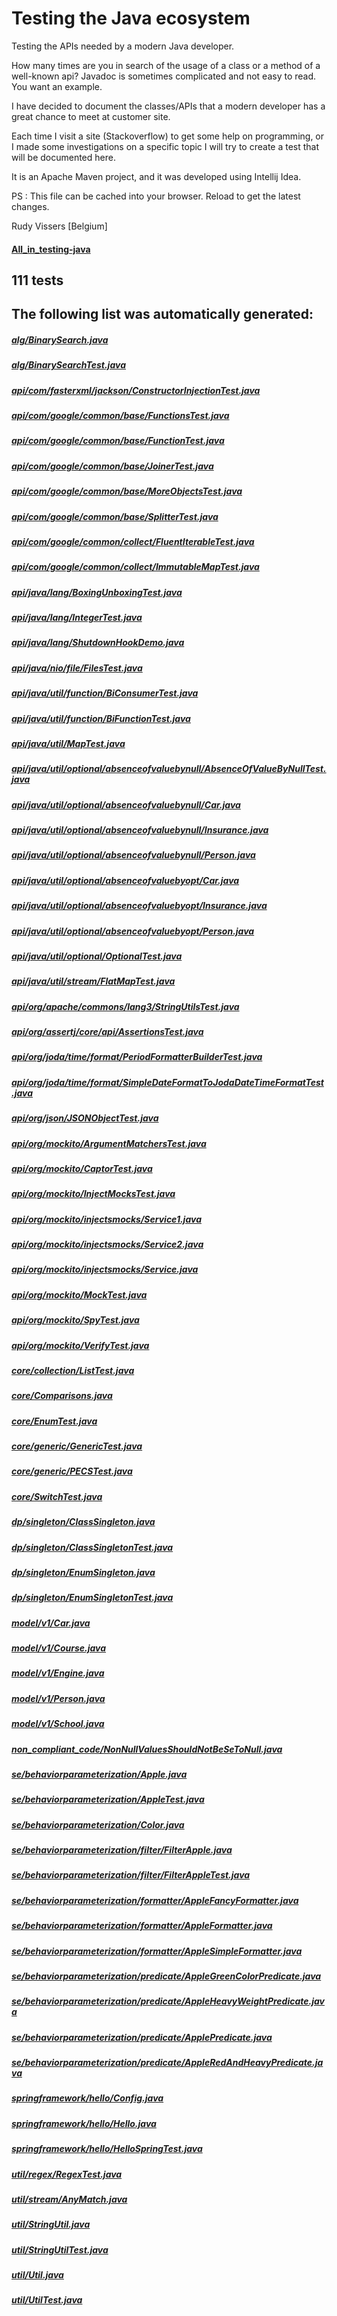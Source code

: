 # Testing the Java ecosystem

Testing the APIs needed by a modern Java developer.

How many times are you in search of the usage of a class or a method of a well-known api?
Javadoc is sometimes complicated and not easy to read. You want an example.

I have decided to document the classes/APIs that a modern developer has a great chance to meet at customer site.

Each time I visit a site (Stackoverflow) to get some help on programming, or I made some investigations on a specific topic I will try to create a test that will be documented here.

It is an Apache Maven project, and it was developed using Intellij Idea.

PS : This file can be cached into your browser. Reload to get the latest changes.

Rudy Vissers [Belgium]

#### [All_in_testing-java](https://htmlpreview.github.io/?https://github.com/houdini68/testing-java/blob/master/All_in_testing-java.html)

111 tests 
-
The following list was automatically generated:
-
##### [alg/BinarySearch.java](./src/main/java/alg/BinarySearch.java)
##### [alg/BinarySearchTest.java](./src/test/java/alg/BinarySearchTest.java)
##### [api/com/fasterxml/jackson/ConstructorInjectionTest.java](./src/test/java/api/com/fasterxml/jackson/ConstructorInjectionTest.java)
##### [api/com/google/common/base/FunctionsTest.java](./src/test/java/api/com/google/common/base/FunctionsTest.java)
##### [api/com/google/common/base/FunctionTest.java](./src/test/java/api/com/google/common/base/FunctionTest.java)
##### [api/com/google/common/base/JoinerTest.java](./src/test/java/api/com/google/common/base/JoinerTest.java)
##### [api/com/google/common/base/MoreObjectsTest.java](./src/test/java/api/com/google/common/base/MoreObjectsTest.java)
##### [api/com/google/common/base/SplitterTest.java](./src/test/java/api/com/google/common/base/SplitterTest.java)
##### [api/com/google/common/collect/FluentIterableTest.java](./src/test/java/api/com/google/common/collect/FluentIterableTest.java)
##### [api/com/google/common/collect/ImmutableMapTest.java](./src/test/java/api/com/google/common/collect/ImmutableMapTest.java)
##### [api/java/lang/BoxingUnboxingTest.java](./src/test/java/api/java/lang/BoxingUnboxingTest.java)
##### [api/java/lang/IntegerTest.java](./src/test/java/api/java/lang/IntegerTest.java)
##### [api/java/lang/ShutdownHookDemo.java](./src/main/java/api/java/lang/ShutdownHookDemo.java)
##### [api/java/nio/file/FilesTest.java](./src/test/java/api/java/nio/file/FilesTest.java)
##### [api/java/util/function/BiConsumerTest.java](./src/test/java/api/java/util/function/BiConsumerTest.java)
##### [api/java/util/function/BiFunctionTest.java](./src/test/java/api/java/util/function/BiFunctionTest.java)
##### [api/java/util/MapTest.java](./src/test/java/api/java/util/MapTest.java)
##### [api/java/util/optional/absenceofvaluebynull/AbsenceOfValueByNullTest.java](./src/test/java/api/java/util/optional/absenceofvaluebynull/AbsenceOfValueByNullTest.java)
##### [api/java/util/optional/absenceofvaluebynull/Car.java](./src/main/java/api/java/util/optional/absenceofvaluebynull/Car.java)
##### [api/java/util/optional/absenceofvaluebynull/Insurance.java](./src/main/java/api/java/util/optional/absenceofvaluebynull/Insurance.java)
##### [api/java/util/optional/absenceofvaluebynull/Person.java](./src/main/java/api/java/util/optional/absenceofvaluebynull/Person.java)
##### [api/java/util/optional/absenceofvaluebyopt/Car.java](./src/main/java/api/java/util/optional/absenceofvaluebyopt/Car.java)
##### [api/java/util/optional/absenceofvaluebyopt/Insurance.java](./src/main/java/api/java/util/optional/absenceofvaluebyopt/Insurance.java)
##### [api/java/util/optional/absenceofvaluebyopt/Person.java](./src/main/java/api/java/util/optional/absenceofvaluebyopt/Person.java)
##### [api/java/util/optional/OptionalTest.java](./src/test/java/api/java/util/optional/OptionalTest.java)
##### [api/java/util/stream/FlatMapTest.java](./src/test/java/api/java/util/stream/FlatMapTest.java)
##### [api/org/apache/commons/lang3/StringUtilsTest.java](./src/test/java/api/org/apache/commons/lang3/StringUtilsTest.java)
##### [api/org/assertj/core/api/AssertionsTest.java](./src/test/java/api/org/assertj/core/api/AssertionsTest.java)
##### [api/org/joda/time/format/PeriodFormatterBuilderTest.java](./src/test/java/api/org/joda/time/format/PeriodFormatterBuilderTest.java)
##### [api/org/joda/time/format/SimpleDateFormatToJodaDateTimeFormatTest.java](./src/test/java/api/org/joda/time/format/SimpleDateFormatToJodaDateTimeFormatTest.java)
##### [api/org/json/JSONObjectTest.java](./src/test/java/api/org/json/JSONObjectTest.java)
##### [api/org/mockito/ArgumentMatchersTest.java](./src/test/java/api/org/mockito/ArgumentMatchersTest.java)
##### [api/org/mockito/CaptorTest.java](./src/test/java/api/org/mockito/CaptorTest.java)
##### [api/org/mockito/InjectMocksTest.java](./src/test/java/api/org/mockito/InjectMocksTest.java)
##### [api/org/mockito/injectsmocks/Service1.java](./src/main/java/api/org/mockito/injectsmocks/Service1.java)
##### [api/org/mockito/injectsmocks/Service2.java](./src/main/java/api/org/mockito/injectsmocks/Service2.java)
##### [api/org/mockito/injectsmocks/Service.java](./src/main/java/api/org/mockito/injectsmocks/Service.java)
##### [api/org/mockito/MockTest.java](./src/test/java/api/org/mockito/MockTest.java)
##### [api/org/mockito/SpyTest.java](./src/test/java/api/org/mockito/SpyTest.java)
##### [api/org/mockito/VerifyTest.java](./src/test/java/api/org/mockito/VerifyTest.java)
##### [core/collection/ListTest.java](./src/test/java/core/collection/ListTest.java)
##### [core/Comparisons.java](./src/test/java/core/Comparisons.java)
##### [core/EnumTest.java](./src/test/java/core/EnumTest.java)
##### [core/generic/GenericTest.java](./src/test/java/core/generic/GenericTest.java)
##### [core/generic/PECSTest.java](./src/test/java/core/generic/PECSTest.java)
##### [core/SwitchTest.java](./src/test/java/core/SwitchTest.java)
##### [dp/singleton/ClassSingleton.java](./src/main/java/dp/singleton/ClassSingleton.java)
##### [dp/singleton/ClassSingletonTest.java](./src/test/java/dp/singleton/ClassSingletonTest.java)
##### [dp/singleton/EnumSingleton.java](./src/main/java/dp/singleton/EnumSingleton.java)
##### [dp/singleton/EnumSingletonTest.java](./src/test/java/dp/singleton/EnumSingletonTest.java)
##### [model/v1/Car.java](./src/main/java/model/v1/Car.java)
##### [model/v1/Course.java](./src/main/java/model/v1/Course.java)
##### [model/v1/Engine.java](./src/main/java/model/v1/Engine.java)
##### [model/v1/Person.java](./src/main/java/model/v1/Person.java)
##### [model/v1/School.java](./src/main/java/model/v1/School.java)
##### [non_compliant_code/NonNullValuesShouldNotBeSeToNull.java](./src/main/java/non_compliant_code/NonNullValuesShouldNotBeSeToNull.java)
##### [se/behaviorparameterization/Apple.java](./src/main/java/se/behaviorparameterization/Apple.java)
##### [se/behaviorparameterization/AppleTest.java](./src/test/java/se/behaviorparameterization/AppleTest.java)
##### [se/behaviorparameterization/Color.java](./src/main/java/se/behaviorparameterization/Color.java)
##### [se/behaviorparameterization/filter/FilterApple.java](./src/main/java/se/behaviorparameterization/filter/FilterApple.java)
##### [se/behaviorparameterization/filter/FilterAppleTest.java](./src/test/java/se/behaviorparameterization/filter/FilterAppleTest.java)
##### [se/behaviorparameterization/formatter/AppleFancyFormatter.java](./src/main/java/se/behaviorparameterization/formatter/AppleFancyFormatter.java)
##### [se/behaviorparameterization/formatter/AppleFormatter.java](./src/main/java/se/behaviorparameterization/formatter/AppleFormatter.java)
##### [se/behaviorparameterization/formatter/AppleSimpleFormatter.java](./src/main/java/se/behaviorparameterization/formatter/AppleSimpleFormatter.java)
##### [se/behaviorparameterization/predicate/AppleGreenColorPredicate.java](./src/main/java/se/behaviorparameterization/predicate/AppleGreenColorPredicate.java)
##### [se/behaviorparameterization/predicate/AppleHeavyWeightPredicate.java](./src/main/java/se/behaviorparameterization/predicate/AppleHeavyWeightPredicate.java)
##### [se/behaviorparameterization/predicate/ApplePredicate.java](./src/main/java/se/behaviorparameterization/predicate/ApplePredicate.java)
##### [se/behaviorparameterization/predicate/AppleRedAndHeavyPredicate.java](./src/main/java/se/behaviorparameterization/predicate/AppleRedAndHeavyPredicate.java)
##### [springframework/hello/Config.java](./src/test/java/springframework/hello/Config.java)
##### [springframework/hello/Hello.java](./src/test/java/springframework/hello/Hello.java)
##### [springframework/hello/HelloSpringTest.java](./src/test/java/springframework/hello/HelloSpringTest.java)
##### [util/regex/RegexTest.java](./src/test/java/api/java/util/regex/RegexTest.java)
##### [util/stream/AnyMatch.java](./src/test/java/api/java/util/stream/AnyMatch.java)
##### [util/StringUtil.java](./src/main/java/util/StringUtil.java)
##### [util/StringUtilTest.java](./src/test/java/util/StringUtilTest.java)
##### [util/Util.java](./src/main/java/util/Util.java)
##### [util/UtilTest.java](./src/test/java/util/UtilTest.java)
